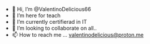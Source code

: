 - 👋 Hi, I’m @ValentinoDelicious66
- 👀 I’m here for teach
- 🌱 I’m currently certifierad in IT
- 💞️ I’m looking to collaborate on all..
- 📫 How to reach me ... valentinodelicious@proton.me

<!---
ValentinoDelicious66/ValentinoDelicious66 is a ✨ special ✨ repository because its `README.md` (this file) appears on your GitHub profile.
You can click the Preview link to take a look at your changes.
--->
